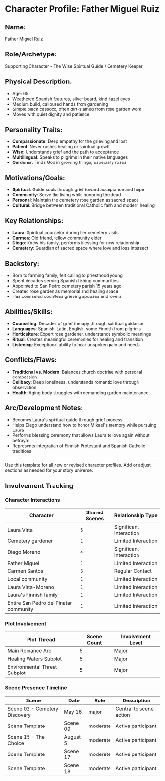 # Character Profile: Father Miguel Ruiz

## Name:
Father Miguel Ruiz

## Role/Archetype:
Supporting Character - The Wise Spiritual Guide / Cemetery Keeper

## Physical Description:
- Age: 65
- Weathered Spanish features, silver beard, kind hazel eyes
- Medium build, calloused hands from gardening
- Simple black cassock, often dirt-stained from rose garden work
- Moves with quiet dignity and patience

## Personality Traits:
- **Compassionate**: Deep empathy for the grieving and lost
- **Patient**: Never rushes healing or spiritual growth
- **Wise**: Understands grief and the path to acceptance
- **Multilingual**: Speaks to pilgrims in their native languages
- **Gardener**: Finds God in growing things, especially roses

## Motivations/Goals:
- **Spiritual**: Guide souls through grief toward acceptance and hope
- **Community**: Serve the living while honoring the dead
- **Personal**: Maintain the cemetery rose garden as sacred space
- **Cultural**: Bridge between traditional Catholic faith and modern healing

## Key Relationships:
- **Laura**: Spiritual counselor during her cemetery visits
- **Carmen**: Old friend, fellow community elder
- **Diego**: Knew his family, performs blessing for new relationship
- **Cemetery**: Guardian of sacred space where love and loss intersect

## Backstory:
- Born to farming family, felt calling to priesthood young
- Spent decades serving Spanish fishing communities
- Appointed to San Pedro cemetery parish 15 years ago
- Created rose garden as memorial and healing space
- Has counseled countless grieving spouses and lovers

## Abilities/Skills:
- **Counseling**: Decades of grief therapy through spiritual guidance
- **Languages**: Spanish, Latin, English, some Finnish from pilgrims
- **Horticulture**: Expert rose gardener, understands symbolic meanings
- **Ritual**: Creates meaningful ceremonies for healing and transition
- **Listening**: Exceptional ability to hear unspoken pain and needs

## Conflicts/Flaws:
- **Traditional vs. Modern**: Balances church doctrine with personal compassion
- **Celibacy**: Deep loneliness, understands romantic love through observation
- **Health**: Aging body struggles with demanding garden maintenance

## Arc/Development Notes:
- Becomes Laura's spiritual guide through grief process
- Helps Diego understand how to honor Mikael's memory while pursuing Laura
- Performs blessing ceremony that allows Laura to love again without betrayal
- Represents integration of Finnish Protestant and Spanish Catholic traditions

---
Use this template for all new or revised character profiles. Add or adjust sections as needed for your story universe.

## Involvement Tracking

### Character Interactions
| Character | Shared Scenes | Relationship Type |
|-----------|---------------|-------------------|
| Laura Virta | 5 | Significant Interaction |
| Cemetery gardener | 1 | Limited Interaction |
| Diego Moreno | 4 | Significant Interaction |
| Father Miguel | 1 | Limited Interaction |
| Carmen Santos | 3 | Regular Contact |
| Local community | 1 | Limited Interaction |
| Laura Virta-Moreno | 1 | Limited Interaction |
| Laura's Finnish family | 1 | Limited Interaction |
| Entire San Pedro del Pinatar community | 1 | Limited Interaction |

### Plot Involvement
| Plot Thread | Scene Count | Involvement Level |
|-------------|-------------|-------------------|
| Main Romance Arc | 5 | Major |
| Healing Waters Subplot | 5 | Major |
| Environmental Threat Subplot | 5 | Major |

### Scene Presence Timeline
| Scene | Date | Role | Description |
|-------|------|------|-------------|
| Scene 02 - Cemetery Discovery | May 16 | major | Central to scene action |
| Scene Template | Scene 09 | moderate | Active participant |
| Scene 15 - The Choice | August 5 | moderate | Active participant |
| Scene Template | Scene 17 | moderate | Active participant |
| Scene Template | Scene 18 | moderate | Active participant |

